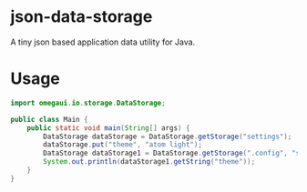 # json-data-storage
A tiny json based application data utility for Java.

# Usage
```java
import omegaui.io.storage.DataStorage;

public class Main {
    public static void main(String[] args) {
        DataStorage dataStorage = DataStorage.getStorage("settings");
        dataStorage.put("theme", "atom light");
        DataStorage dataStorage1 = DataStorage.getStorage(".config", "settings.json");
        System.out.println(dataStorage1.getString("theme"));
    }
}
```
